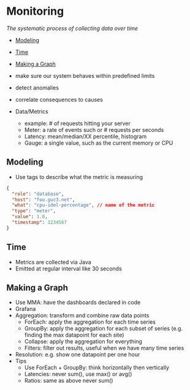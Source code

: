 # Monitoring
_The systematic process of collecting data over time_

- [Modeling](#modeling)
- [Time](#time)
- [Making a Graph](#making-a-graph)

- make sure our system behaves within predefined limits
- detect anomalies
- correlate consequences to causes
- Data/Metrics
  - example: # of requests hitting your server
  - Meter: a rate of events such or # requests per seconds
  - Latency: mean/median/XX percentile, histogram
  - Gauge: a single value, such as the current memory or CPU

## Modeling
- Use tags to describe what the metric is measuring
```json
{
  "role": "database",
  "host": "foo.guc3.net",
  "what": "cpu-idel-percentage", // name of the metric
  "type": "meter",
  "value": 1.0,
  "timestamp": 1234567
}
```

## Time
- Metrics are collected via Java
- Emitted at regular interval like 30 seconds


## Making a Graph
- Use MMA: have the dashboards declared in code
- Grafana
- Aggregation: transform and combine raw data points
  - ForEach: apply the aggregation for each time series
  - GroupBy: apply the aggregation for each subset of series (e.g. finding the max datapoint for each site)
  - Collapse: apply the aggregation for everything
  - Filters: filter out results, useful when we have many time series
- Resolution: e.g. show one datapoint per one hour
- Tips
  - Use ForEach + GroupBy: think horizontally then vertically
  - Latencies: never sum(), use max() or avg()
  - Ratios: same as above never sum()
